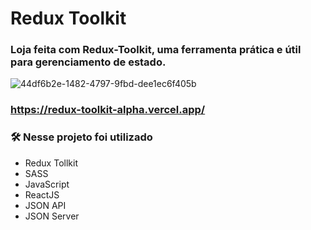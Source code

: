 # Redux Toolkit
### Loja feita com Redux-Toolkit, uma ferramenta prática e útil para gerenciamento de estado.
![44df6b2e-1482-4797-9fbd-dee1ec6f405b](https://user-images.githubusercontent.com/105231558/197028442-79c5c59d-a201-49e6-8df3-b3b86627f65d.png)
### https://redux-toolkit-alpha.vercel.app/
### 🛠️ Nesse projeto foi utilizado

* Redux Tollkit
* SASS
* JavaScript
* ReactJS
* JSON API
* JSON Server
